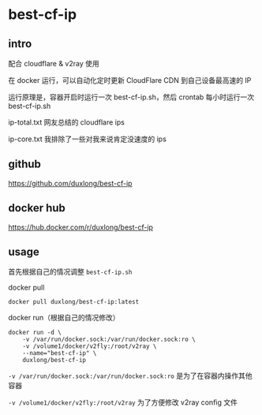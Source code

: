 # best-cf-ip

## intro

配合 cloudflare & v2ray 使用

在 docker 运行，可以自动化定时更新 CloudFlare CDN 到自己设备最高速的 IP

运行原理是，容器开启时运行一次 best-cf-ip.sh，然后 crontab 每小时运行一次 best-cf-ip.sh

ip-total.txt 网友总结的 cloudflare ips

ip-core.txt 我排除了一些对我来说肯定没速度的 ips

## github

https://github.com/duxlong/best-cf-ip

## docker hub

https://hub.docker.com/r/duxlong/best-cf-ip

## usage

首先根据自己的情况调整 `best-cf-ip.sh`

docker pull
```
docker pull duxlong/best-cf-ip:latest
```

docker run（根据自己的情况修改）
```
docker run -d \
    -v /var/run/docker.sock:/var/run/docker.sock:ro \
    -v /volume1/docker/v2fly:/root/v2ray \
    --name="best-cf-ip" \
    duxlong/best-cf-ip
```

 `-v /var/run/docker.sock:/var/run/docker.sock:ro` 是为了在容器内操作其他容器

`-v /volume1/docker/v2fly:/root/v2ray` 为了方便修改 v2ray config 文件
